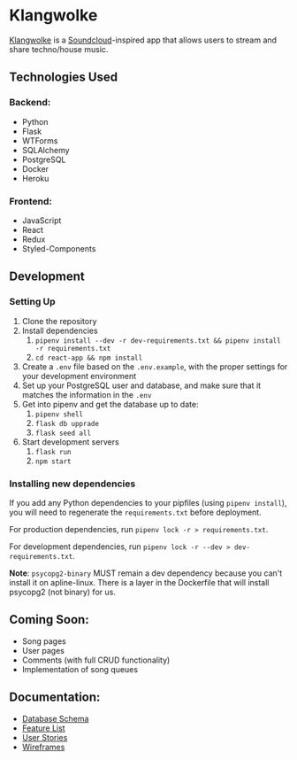 # Klangwolke
[Klangwolke](https://klangwolke.herokuapp.com/) is a [Soundcloud](https://soundcloud.com/)-inspired app that allows users to stream and share techno/house music.

## Technologies Used
### Backend:
* Python
* Flask
* WTForms
* SQLAlchemy
* PostgreSQL
* Docker
* Heroku

### Frontend:
* JavaScript
* React
* Redux
* Styled-Components

## Development
### Setting Up
1. Clone the repository
2. Install dependencies
   1. `pipenv install --dev -r dev-requirements.txt && pipenv install -r requirements.txt`
   2. `cd react-app && npm install`
3. Create a `.env` file based on the `.env.example`, with the proper settings for your development environment
4. Set up your PostgreSQL user and database, and make sure that it matches the information in the `.env`
5. Get into pipenv and get the database up to date:
   1. `pipenv shell`
   2. `flask db upprade`
   3. `flask seed all`
6. Start development servers
   1. `flask run`
   2. `npm start`

### Installing new dependencies

If you add any Python dependencies to your pipfiles (using `pipenv install`), you will need to regenerate the `requirements.txt` before deployment.

For production dependencies, run `pipenv lock -r > requirements.txt`.

For development dependencies, run `pipenv lock -r --dev > dev-requirements.txt`.

**Note**: `psycopg2-binary` MUST remain a dev dependency because you can't install it on apline-linux. There is a layer in the Dockerfile that will install psycopg2 (not binary) for us.

## Coming Soon:
* Song pages
* User pages
* Comments (with full CRUD functionality)
* Implementation of song queues

## Documentation:
* [Database Schema](https://github.com/isaacsungpak/klangwolke/wiki/Database-Schema)
* [Feature List](https://github.com/isaacsungpak/klangwolke/wiki/Feature-List)
* [User Stories](https://github.com/isaacsungpak/klangwolke/wiki/User-Stories)
* [Wireframes](https://github.com/isaacsungpak/klangwolke/wiki/Wireframes)
